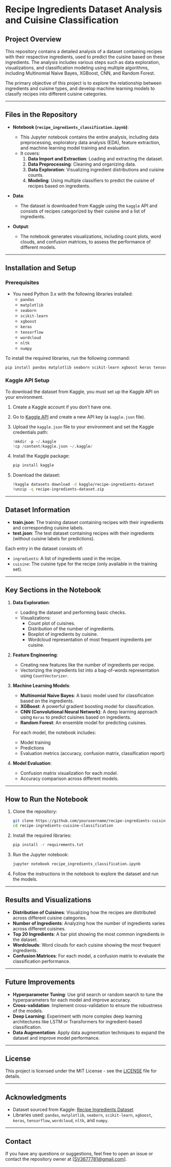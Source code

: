 # Recipe Ingredients Dataset Analysis and Cuisine Classification

## Project Overview
This repository contains a detailed analysis of a dataset containing recipes with their respective ingredients, used to predict the cuisine based on these ingredients. The analysis includes various steps such as data exploration, visualizations, and classification modeling using multiple algorithms, including Multinomial Naive Bayes, XGBoost, CNN, and Random Forest.

The primary objective of this project is to explore the relationship between ingredients and cuisine types, and develop machine learning models to classify recipes into different cuisine categories.

---

## Files in the Repository

- **Notebook (`recipe_ingredients_classification.ipynb`)**:
  - This Jupyter notebook contains the entire analysis, including data preprocessing, exploratory data analysis (EDA), feature extraction, and machine learning model training and evaluation.
  - It covers:
    1. **Data Import and Extraction**: Loading and extracting the dataset.
    2. **Data Preprocessing**: Cleaning and organizing data.
    3. **Data Exploration**: Visualizing ingredient distributions and cuisine counts.
    4. **Modeling**: Using multiple classifiers to predict the cuisine of recipes based on ingredients.

- **Data**:
  - The dataset is downloaded from Kaggle using the `kaggle` API and consists of recipes categorized by their cuisine and a list of ingredients.

- **Output**:
  - The notebook generates visualizations, including count plots, word clouds, and confusion matrices, to assess the performance of different models.

---

## Installation and Setup

### Prerequisites
- You need Python 3.x with the following libraries installed:
  - `pandas`
  - `matplotlib`
  - `seaborn`
  - `scikit-learn`
  - `xgboost`
  - `keras`
  - `tensorflow`
  - `wordcloud`
  - `nltk`
  - `numpy`

To install the required libraries, run the following command:
```bash
pip install pandas matplotlib seaborn scikit-learn xgboost keras tensorflow wordcloud nltk numpy
```

### Kaggle API Setup
To download the dataset from Kaggle, you must set up the Kaggle API on your environment.

1. Create a Kaggle account if you don't have one.
2. Go to [Kaggle API](https://www.kaggle.com/docs/api) and create a new API key (a `kaggle.json` file).
3. Upload the `kaggle.json` file to your environment and set the Kaggle credentials path:
   ```python
   !mkdir -p ~/.kaggle
   !cp /content/kaggle.json ~/.kaggle/
   ```

4. Install the Kaggle package:
   ```bash
   pip install kaggle
   ```

5. Download the dataset:
   ```bash
   !kaggle datasets download -d kaggle/recipe-ingredients-dataset
   !unzip -q recipe-ingredients-dataset.zip
   ```

---

## Dataset Information

- **train.json**: The training dataset containing recipes with their ingredients and corresponding cuisine labels.
- **test.json**: The test dataset containing recipes with their ingredients (without cuisine labels for predictions).

Each entry in the dataset consists of:
- `ingredients`: A list of ingredients used in the recipe.
- `cuisine`: The cuisine type for the recipe (only available in the training set).

---

## Key Sections in the Notebook

1. **Data Exploration**:
   - Loading the dataset and performing basic checks.
   - Visualizations:
     - Count plot of cuisines.
     - Distribution of the number of ingredients.
     - Boxplot of ingredients by cuisine.
     - Wordcloud representation of most frequent ingredients per cuisine.

2. **Feature Engineering**:
   - Creating new features like the number of ingredients per recipe.
   - Vectorizing the ingredients list into a bag-of-words representation using `CountVectorizer`.

3. **Machine Learning Models**:
   - **Multinomial Naive Bayes**: A basic model used for classification based on the ingredients.
   - **XGBoost**: A powerful gradient boosting model for classification.
   - **CNN (Convolutional Neural Network)**: A deep learning approach using `Keras` to predict cuisines based on ingredients.
   - **Random Forest**: An ensemble model for predicting cuisines.

   For each model, the notebook includes:
   - Model training
   - Predictions
   - Evaluation metrics (accuracy, confusion matrix, classification report)
   
4. **Model Evaluation**:
   - Confusion matrix visualization for each model.
   - Accuracy comparison across different models.

---

## How to Run the Notebook

1. Clone the repository:
   ```bash
   git clone https://github.com/yourusername/recipe-ingredients-cuisine-classification.git
   cd recipe-ingredients-cuisine-classification
   ```

2. Install the required libraries:
   ```bash
   pip install -r requirements.txt
   ```

3. Run the Jupyter notebook:
   ```bash
   jupyter notebook recipe_ingredients_classification.ipynb
   ```

4. Follow the instructions in the notebook to explore the dataset and run the models.

---

## Results and Visualizations

- **Distribution of Cuisines**: Visualizing how the recipes are distributed across different cuisine categories.
- **Number of Ingredients**: Analyzing how the number of ingredients varies across different cuisines.
- **Top 20 Ingredients**: A bar plot showing the most common ingredients in the dataset.
- **Wordclouds**: Word clouds for each cuisine showing the most frequent ingredients.
- **Confusion Matrices**: For each model, a confusion matrix to evaluate the classification performance.

---

## Future Improvements

- **Hyperparameter Tuning**: Use grid search or random search to tune the hyperparameters for each model and improve accuracy.
- **Cross-validation**: Implement cross-validation to ensure the robustness of the models.
- **Deep Learning**: Experiment with more complex deep learning architectures like LSTM or Transformers for ingredient-based classification.
- **Data Augmentation**: Apply data augmentation techniques to expand the dataset and improve model performance.

---

## License

This project is licensed under the MIT License - see the [LICENSE](LICENSE) file for details.

---

## Acknowledgments

- Dataset sourced from Kaggle: [Recipe Ingredients Dataset](https://www.kaggle.com/datasets/kaggle/recipe-ingredients-dataset)
- Libraries used: `pandas`, `matplotlib`, `seaborn`, `scikit-learn`, `xgboost`, `keras`, `tensorflow`, `wordcloud`, `nltk`, and `numpy`. 

---

## Contact

If you have any questions or suggestions, feel free to open an issue or contact the repository owner at [SV3677781@gmail.com].
